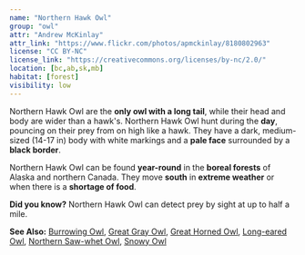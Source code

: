 ```yaml
---
name: "Northern Hawk Owl"
group: "owl"
attr: "Andrew McKinlay"
attr_link: "https://www.flickr.com/photos/apmckinlay/8180802963"
license: "CC BY-NC"
license_link: "https://creativecommons.org/licenses/by-nc/2.0/"
location: [bc,ab,sk,mb]
habitat: [forest]
visibility: low
---
```

Northern Hawk Owl are the **only owl with a long tail**, while their head and body are wider than a hawk's. Northern Hawk Owl hunt during the **day**, pouncing on their prey from on high like a hawk. They have a dark, medium-sized (14-17 in) body with white markings and a **pale face** surrounded by a **black border**.

Northern Hawk Owl can be found **year-round** in the **boreal forests** of Alaska and northern Canada. They move **south** in **extreme weather** or when there is a **shortage of food**.

**Did you know?** Northern Hawk Owl can detect prey by sight at up to half a mile.

<!-- generated, do not edit -->
**See Also:**
[Burrowing Owl](/birds/burrowl/),
[Great Gray Owl](/birds/gregrowl/),
[Great Horned Owl](/birds/grehowl/),
[Long-eared Owl](/birds/longowl/),
[Northern Saw-whet Owl](/birds/norsowl/),
[Snowy Owl](/birds/snowyowl/)
